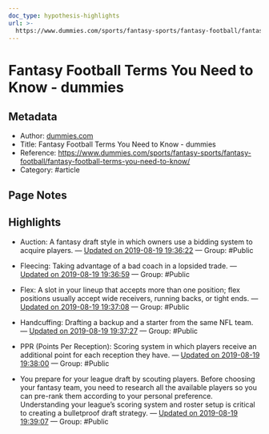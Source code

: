 ```yaml
---
doc_type: hypothesis-highlights
url: >-
  https://www.dummies.com/sports/fantasy-sports/fantasy-football/fantasy-football-terms-you-need-to-know/
---
```


# Fantasy Football Terms You Need to Know - dummies

## Metadata
- Author: [dummies.com]()
- Title: Fantasy Football Terms You Need to Know - dummies
- Reference: https://www.dummies.com/sports/fantasy-sports/fantasy-football/fantasy-football-terms-you-need-to-know/
- Category: #article

## Page Notes
## Highlights
- Auction: A fantasy draft style in which owners use a bidding system to acquire players. — [Updated on 2019-08-19 19:36:22](https://hyp.is/J0ThrMLaEemcOPNk_D3Mbg/www.dummies.com/sports/fantasy-sports/fantasy-football/fantasy-football-terms-you-need-to-know/) — Group: #Public

- Fleecing: Taking advantage of a bad coach in a lopsided trade. — [Updated on 2019-08-19 19:36:59](https://hyp.is/PS5ceMLaEem-Zzdu5tajiA/www.dummies.com/sports/fantasy-sports/fantasy-football/fantasy-football-terms-you-need-to-know/) — Group: #Public

- Flex: A slot in your lineup that accepts more than one position; flex positions usually accept wide receivers, running backs, or tight ends. — [Updated on 2019-08-19 19:37:08](https://hyp.is/QobNDsLaEem-aDs7IHCudw/www.dummies.com/sports/fantasy-sports/fantasy-football/fantasy-football-terms-you-need-to-know/) — Group: #Public

- Handcuffing: Drafting a backup and a starter from the same NFL team. — [Updated on 2019-08-19 19:37:27](https://hyp.is/TeDWGMLaEem3IKPm4hEf6g/www.dummies.com/sports/fantasy-sports/fantasy-football/fantasy-football-terms-you-need-to-know/) — Group: #Public

- PPR (Points Per Reception): Scoring system in which players receive an additional point for each reception they have. — [Updated on 2019-08-19 19:38:00](https://hyp.is/YYwoNMLaEem9VS9t7pawDQ/www.dummies.com/sports/fantasy-sports/fantasy-football/fantasy-football-terms-you-need-to-know/) — Group: #Public

- You prepare for your league draft by scouting players. Before choosing your fantasy team, you need to research all the available players so you can pre-rank them according to your personal preference. Understanding your league’s scoring system and roster setup is critical to creating a bulletproof draft strategy. — [Updated on 2019-08-19 19:39:07](https://hyp.is/iX5H8MLaEemxeY87Yb9BRg/www.dummies.com/sports/fantasy-sports/fantasy-football/fantasy-football-terms-you-need-to-know/) — Group: #Public



